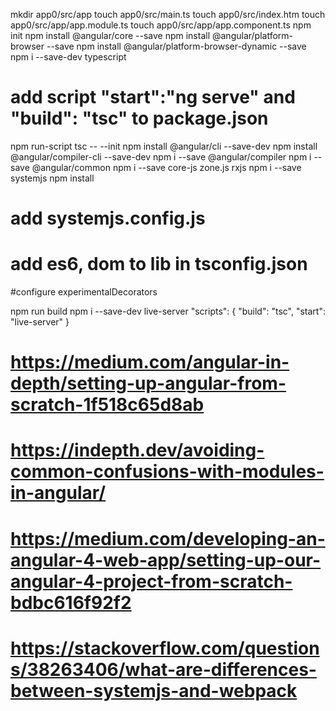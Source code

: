 mkdir app0/src/app
touch app0/src/main.ts
touch app0/src/index.htm
touch app0/src/app/app.module.ts
touch app0/src/app/app.component.ts
npm init
npm install @angular/core --save
npm install @angular/platform-browser --save
npm install @angular/platform-browser-dynamic --save
npm i --save-dev typescript
# add script "start":"ng serve" and "build": "tsc" to package.json
npm run-script tsc -- --init
npm install @angular/cli --save-dev
npm install @angular/compiler-cli --save-dev
npm i --save @angular/compiler
npm i --save @angular/common
npm i --save core-js zone.js rxjs
npm i --save systemjs
npm install
# add systemjs.config.js
# add es6, dom to lib in tsconfig.json
#configure experimentalDecorators

npm run build
npm i --save-dev live-server
"scripts": {
  "build": "tsc",
  "start": "live-server"
}
# https://medium.com/angular-in-depth/setting-up-angular-from-scratch-1f518c65d8ab
# https://indepth.dev/avoiding-common-confusions-with-modules-in-angular/
# https://medium.com/developing-an-angular-4-web-app/setting-up-our-angular-4-project-from-scratch-bdbc616f92f2
# https://stackoverflow.com/questions/38263406/what-are-differences-between-systemjs-and-webpack




